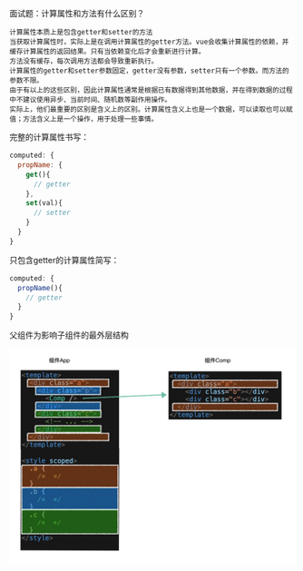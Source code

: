 面试题：计算属性和方法有什么区别？

```
计算属性本质上是包含getter和setter的方法
当获取计算属性时，实际上是在调用计算属性的getter方法。vue会收集计算属性的依赖，并缓存计算属性的返回结果。只有当依赖变化后才会重新进行计算。
方法没有缓存，每次调用方法都会导致重新执行。
计算属性的getter和setter参数固定，getter没有参数，setter只有一个参数。而方法的参数不限。
由于有以上的这些区别，因此计算属性通常是根据已有数据得到其他数据，并在得到数据的过程中不建议使用异步、当前时间、随机数等副作用操作。
实际上，他们最重要的区别是含义上的区别。计算属性含义上也是一个数据，可以读取也可以赋值；方法含义上是一个操作，用于处理一些事情。
```



完整的计算属性书写：

```js
computed: {
  propName: {
    get(){
      // getter
    },
    set(val){
      // setter
    }
  }
}
```

只包含getter的计算属性简写：

```js
computed: {
  propName(){
    // getter
  }
}
```



父组件为影响子组件的最外层结构

![](./assets/作用域样式对子组件根元素的影响.jpg)

